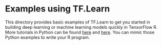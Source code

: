 # Examples using TF.Learn

This directory provides basic examples of TF.Learn to get you started in building deep learning or machine learning models quickly in TensorFlow R. More tutorials in Python can be found [here](https://www.tensorflow.org/versions/master/tutorials/tflearn/index.html#tf-contrib-learn-quickstart) and [here](https://github.com/tensorflow/tensorflow/tree/master/tensorflow/examples/learn). You can mimic those Python examples to write your R program. 
